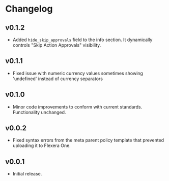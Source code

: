 # Changelog

## v0.1.2

- Added `hide_skip_approvals` field to the info section. It dynamically controls "Skip Action Approvals" visibility.

## v0.1.1

- Fixed issue with numeric currency values sometimes showing 'undefined' instead of currency separators

## v0.1.0

- Minor code improvements to conform with current standards. Functionality unchanged.

## v0.0.2

- Fixed syntax errors from the meta parent policy template that prevented uploading it to Flexera One.

## v0.0.1

- Initial release.
